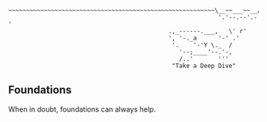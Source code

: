             
     ~~~~~~~~~~~~~~~~~~~~~~~~~~~~~~~~~~~~~~~~~~~~~~~~~~~~~~~~~~\__~~___~~__/~~~~~~~~~~~~~~~~~~~~~~~~~~~~~~~~~~~~~
                                                               '.'--.--'.-'
                                                 .,_------.___,   \' r'
                                                 ', '-._a      '-' .'
                                                  '.    '-'Y \._  /
                                                    '--;____'--.'-,
                                                    /..'       '''
                                                  "Take a Deep Dive"

## Foundations
When in doubt, foundations can always help.
